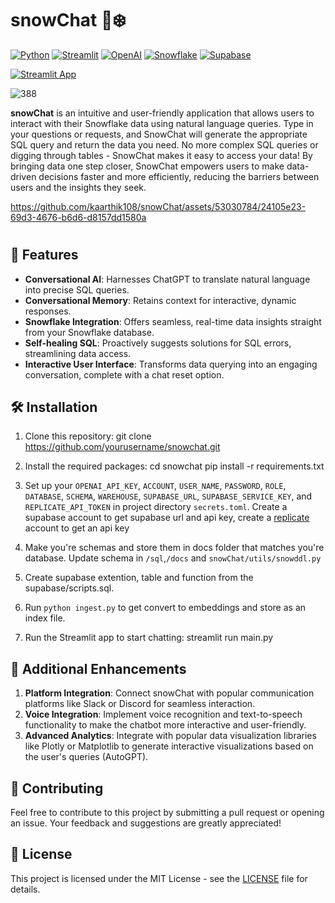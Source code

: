 # snowChat 💬❄️

[![Python](https://img.shields.io/badge/-Python-3776AB?style=flat-square&logo=python&logoColor=white)](https://www.python.org/)
[![Streamlit](https://img.shields.io/badge/-Streamlit-FF4B4B?style=flat-square&logo=streamlit&logoColor=white)](https://streamlit.io/)
[![OpenAI](https://img.shields.io/badge/-OpenAI-412991?style=flat-square&logo=openai&logoColor=white)](https://openai.com/)
[![Snowflake](https://img.shields.io/badge/-Snowflake-29BFFF?style=flat-square&logo=snowflake&logoColor=white)](https://www.snowflake.com/en/)
[![Supabase](https://img.shields.io/badge/-Supabase-00C04A?style=flat-square&logo=supabase&logoColor=white)](https://www.supabase.io/)

[![Streamlit App](https://static.streamlit.io/badges/streamlit_badge_black_white.svg)](https://snowchat.streamlit.app/)

![388](https://github.com/kaarthik108/snowChat/assets/53030784/dd864e87-1f1f-40ac-8324-2e9f023b3200)

**snowChat** is an intuitive and user-friendly application that allows users to interact with their Snowflake data using natural language queries. Type in your questions or requests, and SnowChat will generate the appropriate SQL query and return the data you need. No more complex SQL queries or digging through tables - SnowChat makes it easy to access your data! By bringing data one step closer, SnowChat empowers users to make data-driven decisions faster and more efficiently, reducing the barriers between users and the insights they seek.

https://github.com/kaarthik108/snowChat/assets/53030784/24105e23-69d3-4676-b6d6-d8157dd1580a


#


## 🌟 Features

- **Conversational AI**: Harnesses ChatGPT to translate natural language into precise SQL queries.
- **Conversational Memory**: Retains context for interactive, dynamic responses.
- **Snowflake Integration**: Offers seamless, real-time data insights straight from your Snowflake database.
- **Self-healing SQL**: Proactively suggests solutions for SQL errors, streamlining data access.
- **Interactive User Interface**: Transforms data querying into an engaging conversation, complete with a chat reset option.


## 🛠️ Installation

1. Clone this repository:
   git clone https://github.com/yourusername/snowchat.git

2. Install the required packages:
   cd snowchat
   pip install -r requirements.txt

3. Set up your `OPENAI_API_KEY`, `ACCOUNT`, `USER_NAME`, `PASSWORD`, `ROLE`, `DATABASE`, `SCHEMA`,  `WAREHOUSE`, `SUPABASE_URL`, `SUPABASE_SERVICE_KEY`, and `REPLICATE_API_TOKEN` in project directory `secrets.toml`. Create a supabase account to get supabase url and api key, create a [replicate](https://replicate.com/account/api-tokens) account to get an api key

4. Make you're schemas and store them in docs folder that matches you're database. Update schema in `/sql`,`/docs` and `snowChat/utils/snowddl.py`

5. Create supabase extention, table and function from the supabase/scripts.sql.

6. Run `python ingest.py` to get convert to embeddings and store as an index file.

7. Run the Streamlit app to start chatting:
   streamlit run main.py

## 🚀 Additional Enhancements

1. **Platform Integration**: Connect snowChat with popular communication platforms like Slack or Discord for seamless interaction.
2. **Voice Integration**: Implement voice recognition and text-to-speech functionality to make the chatbot more interactive and user-friendly.
3. **Advanced Analytics**: Integrate with popular data visualization libraries like Plotly or Matplotlib to generate interactive visualizations based on the user's queries (AutoGPT).

## 🤝 Contributing

Feel free to contribute to this project by submitting a pull request or opening an issue. Your feedback and suggestions are greatly appreciated!

## 📄 License

This project is licensed under the MIT License - see the [LICENSE](https://choosealicense.com/licenses/mit/) file for details.

